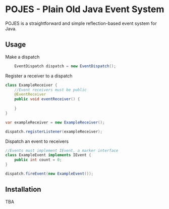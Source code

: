 # POJES - Plain Old Java Event System

POJES is a straightforward and simple reflection-based event system for Java.


## Usage

Make a dispatch
```java
    EventDispatch dispatch = new EventDispatch();
```
Register a receiver to a dispatch
```java
class ExampleReceiver {
    //Event receivers must be public
    @EventReceiver
    public void eventReceiver() {
        
    }
}

var exampleReceiver = new ExampleReceiver();

dispatch.registerListener(exampleReceiver);
```
Dispatch an event to receivers
```java
//Events must implement IEvent, a marker interface
class ExampleEvent implements IEvent {
    public int count = 0;
}

dispatch.fireEvent(new ExampleEvent());
```

## Installation
TBA